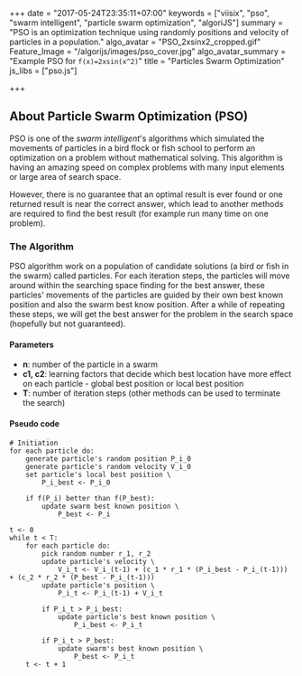 +++
date = "2017-05-24T23:35:11+07:00"
keywords = ["viisix", "pso", "swarm intelligent", "particle swarm optimization", "algoriJS"]
summary = "PSO is an optimization technique using randomly positions and velocity of particles in a population."
algo_avatar = "PSO_2xsinx2_cropped.gif"
Feature_Image = "/algorijs/images/pso_cover.jpg"
algo_avatar_summary = "Example PSO for `f(x)=2xsin(x^2)`"
title = "Particles Swarm Optimization"
js_libs = ["pso.js"]

+++

## About Particle Swarm Optimization (PSO)

PSO is one of the *swarm intelligent*'s algorithms which simulated
the movements of particles in a bird flock or fish school to perform an optimization
on a problem without mathematical solving. This algorithm is having an 
amazing speed on complex problems with many input elements or large area of search space. 

However, there is no guarantee that an optimal result is ever found or one
returned result is near the correct answer, which lead to another methods
are required to find the best result (for example run many time on one problem).

### The Algorithm

PSO algorithm work on a population of candidate solutions (a bird or fish
in the swarm) called particles. For each iteration steps, the particles will move
around within the searching space finding for the best answer, these particles' 
movements of the particles are guided by their own best known position and 
also the swarm best know position. After a while of repeating these steps, 
we will get the best answer for the problem in the search space 
(hopefully but not guaranteed).

#### Parameters
- **n**: number of the particle in a swarm
- **c1, c2**: learning factors that decide which best location have more
 effect on each particle - global best position or local best position
- **T**: number of iteration steps (other methods can be used to terminate the search)

#### Pseudo code

```text
# Initiation
for each particle do:
    generate particle's random position P_i_0
    generate particle's random velocity V_i_0
    set particle's local best position \
        P_i_best <- P_i_0
    
    if f(P_i) better than f(P_best):
        update swarm best known position \
            P_best <- P_i
        
t <- 0
while t < T:
    for each particle do:
        pick random number r_1, r_2
        update particle's velocity \
            V_i_t <- V_i_(t-1) + (c_1 * r_1 * (P_i_best - P_i_(t-1))) + (c_2 * r_2 * (P_best - P_i_(t-1)))
        update particle's position \
            P_i_t <- P_i_(t-1) + V_i_t
            
        if P_i_t > P_i_best:
            update particle's best known position \
                P_i_best <- P_i_t
            
        if P_i_t > P_best:
            update swarm's best known position \
                P_best <- P_i_t
    t <- t + 1
```
